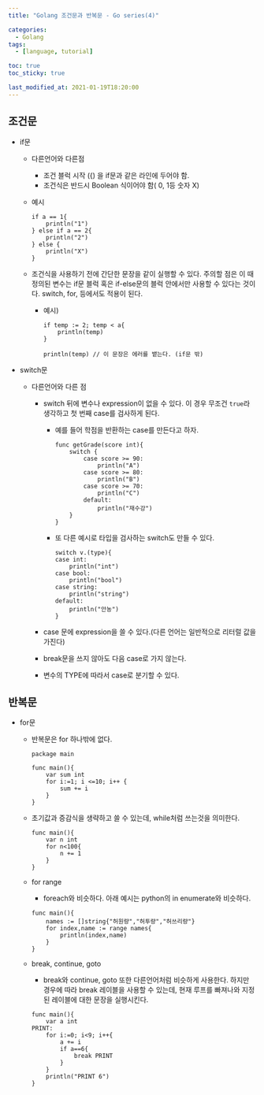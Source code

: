 ```yaml
---
title: "Golang 조건문과 반복문 - Go series(4)"

categories:
  - Golang
tags:
  - [language, tutorial]

toc: true
toc_sticky: true

last_modified_at: 2021-01-19T18:20:00
---
```


## 조건문

- if문

  - 다른언어와 다른점
    - 조건 블럭 시작 ({) 을 if문과 같은 라인에 두어야 함.
    - 조건식은 반드시 Boolean 식이어야 함( 0, 1등 숫자 X)
  - 예시
    ```golang
    if a == 1{
        println("1")
    } else if a == 2{
        println("2")
    } else {
        println("X")
    }
    ```
  - 조건식을 사용하기 전에 간단한 문장을 같이 실행할 수 있다. 주의할 점은 이 때 정의된 변수는 if문 블럭 혹은 if-else문의 블럭 안에서만 사용할 수 있다는 것이다. switch, for, 등에서도 적용이 된다.

    - 예시)

      ```golang
      if temp := 2; temp < a{
          println(temp)
      }

      println(temp) // 이 문장은 에러를 뱉는다. (if문 밖)
      ```

- switch문

  - 다른언어와 다른 점

    - switch 뒤에 변수나 expression이 없을 수 있다. 이 경우 무조건 `true`라 생각하고 첫 번째 case를 검사하게 된다.

      - 예를 들어 학점을 반환하는 case를 만든다고 하자.
        ```golang
        func getGrade(score int){
            switch {
                case score >= 90:
                    println("A")
                case score >= 80:
                    println("B")
                case score >= 70:
                    println("C")
                default:
                    println("재수강")
            }
        }
        ```
      - 또 다른 예시로 타입을 검사하는 switch도 만들 수 있다.
        ```golang
        switch v.(type){
        case int:
            println("int")
        case bool:
            println("bool")
        case string:
            println("string")
        default:
            println("안농")
        }
        ```

    - case 문에 expression을 쓸 수 있다.(다른 언어는 일반적으로 리터럴 값을 가진다)

    - break문을 쓰지 않아도 다음 case로 가지 않는다.
    - 변수의 TYPE에 따라서 case로 분기할 수 있다.

## 반복문

- for문

  - 반복문은 for 하나밖에 없다.

    ```golang
    package main

    func main(){
        var sum int
        for i:=1; i <=10; i++ {
            sum += i
        }
    }
    ```

  - 초기값과 증감식을 생략하고 쓸 수 있는데, while처럼 쓰는것을 의미한다.
    ```golang
    func main(){
        var n int
        for n<100{
            n += 1
        }
    }
    ```
  - for range

    - foreach와 비슷하다. 아래 예시는 python의 in enumerate와 비슷하다.

    ```golang
    func main(){
        names := []string{"허원량","허투량","허쓰리량"}
        for index,name := range names{
            println(index,name)
        }
    }
    ```

  - break, continue, goto
    - break와 continue, goto 또한 다른언어처럼 비슷하게 사용한다. 하지만 경우에 따라 break 레이블을 사용할 수 있는데, 현재 루프를 빠져나와 지정된 레이블에 대한 문장을 실행시킨다.
    ```golang
    func main(){
        var a int
    PRINT:
        for i:=0; i<9; i++{
            a += i
            if a==6{
                break PRINT
            }
        }
        println("PRINT 6")
    }
    ```
